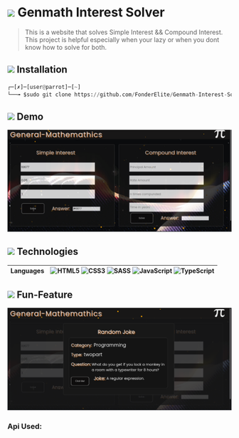 # <img src="https://media2.giphy.com/avatars/danielfigueirdo/mR5uHXLuePGT.gif" width="50px"> Genmath Interest Solver
> This is a website that solves Simple Interest && Compound Interest. This project is helpful especially when your lazy or
> when you dont know how to solve for both.
> 

## <img src="https://camo.githubusercontent.com/c0a1ff533f2a741658eb8a0551bd70fb541825ef55f07e8c761aa2795d2e0dfd/68747470733a2f2f6d656469612e67697068792e636f6d2f6d656469612f6959384352426451584f444a5343455249722f67697068792e676966" width="30px"> Installation
```py
┌─[✗]─[user@parrot]─[~]
└──╼ $sudo git clone https://github.com/FonderElite/Genmath-Interest-Solver/
```

##  <img src="https://camo.githubusercontent.com/c0a1ff533f2a741658eb8a0551bd70fb541825ef55f07e8c761aa2795d2e0dfd/68747470733a2f2f6d656469612e67697068792e636f6d2f6d656469612f6959384352426451584f444a5343455249722f67697068792e676966" width="30px"> Demo
<img src="img/genmathdemo.png">

## <img src="https://i.pinimg.com/originals/2d/a9/bd/2da9bdcb0074d4d14066640894234aa7.gif" width="40px"> Technologies
 | **Languages** |  ![HTML5](https://img.shields.io/badge/html5-%23E34F26.svg?style=for-the-badge&logo=html5&logoColor=white) ![CSS3](https://img.shields.io/badge/css3-%231572B6.svg?style=for-the-badge&logo=css3&logoColor=white)	![SASS](https://img.shields.io/badge/SASS-hotpink.svg?style=for-the-badge&logo=SASS&logoColor=white) ![JavaScript](https://img.shields.io/badge/javascript-%23323330.svg?style=for-the-badge&logo=javascript&logoColor=%23F7DF1E) ![TypeScript](https://img.shields.io/badge/typescript-%23007ACC.svg?style=for-the-badge&logo=typescript&logoColor=white) |
  :--- | :---

## <img src="https://camo.githubusercontent.com/c0a1ff533f2a741658eb8a0551bd70fb541825ef55f07e8c761aa2795d2e0dfd/68747470733a2f2f6d656469612e67697068792e636f6d2f6d656469612f6959384352426451584f444a5343455249722f67697068792e676966" width="30px">  Fun-Feature 
<img src="img/genmathjoke.png">

### Api Used:  <a href="https://v2.jokeapi.dev/joke/Any">
